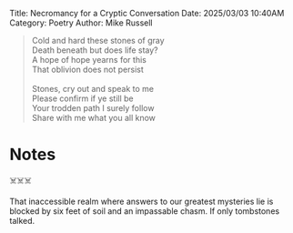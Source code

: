 Title: Necromancy for a Cryptic Conversation
Date: 2025/03/03 10:40AM
Category: Poetry
Author: Mike Russell

> Cold and hard these stones of gray<br>
> Death beneath but does life stay?<br>
> A hope of hope yearns for this<br>
> That oblivion does not persist<br>
> <br>
> Stones, cry out and speak to me<br>
> Please confirm if ye still be<br>
> Your trodden path I surely follow<br>
> Share with me what you all know

# Notes

☠️☠️☠️

That inaccessible realm where answers to our greatest mysteries lie is blocked by six feet of soil and an impassable chasm. If only tombstones talked.
